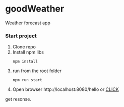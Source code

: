 # goodWeather

Weather forecast app

### Start project

1. Clone repo
2. Install npm libs
    ```
    npm install 
    ```
3. run from the root folder
    ```
    npm run start
    ```
4. Open browser http://localhost:8080/hello or [CLICK](http://localhost:8080/hello)

get resonse.